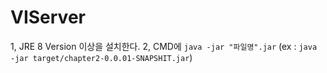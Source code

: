 # VIServer

1, JRE 8 Version 이상을 설치한다.
2, CMD에 `java -jar "파일명".jar` (ex : `java -jar target/chapter2-0.0.01-SNAPSHIT.jar`)
